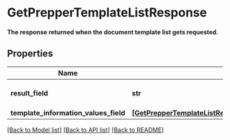 # GetPrepperTemplateListResponse

#### The response returned when the document template list gets requested.

## Properties
Name | Type | Description | Notes
------------ | ------------- | ------------- | -------------
**result_field** | **str** | Displays the result of the call. | 
**template_information_values_field** | [**[GetPrepperTemplateListResponseTemplateInformationValuesField]**](GetPrepperTemplateListResponseTemplateInformationValuesField.md) |  | 

[[Back to Model list]](../README.md#documentation-for-models) [[Back to API list]](../README.md#documentation-for-api-endpoints) [[Back to README]](../README.md)


